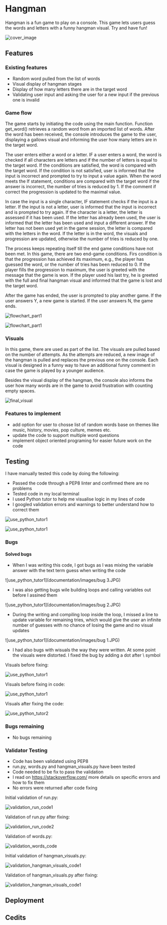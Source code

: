 # Hangman

Hangman is a fun game to play on a console. This game lets users guess the words and letters with a funny hangman visual. Try and have fun! 

![cover_image](documentation/images/cover.JPG)

## Features

### Existing features

* Random word pulled from the list of words
* Visual display of hangman stages
* Display of how many letters there are in the target word
* Validating user input and asking the user for a new input if the previous one is invalid

### Game flow

The game starts by initiating the code using the main function. Function get_word() retrieves a random word from an imported list of words. After the word has been received, the console introduces the game to the user, displaying a gallows visual and informing the user how many letters are in the target word.

The user enters either a word or a letter. IF a user enters a word, the word is checked if all characters are letters and if the number of letters is equal to the target word. If the conditions are satisfied, the word is compared with the target word. If the condition is not satisfied, user is informed that the input is incorrect and prompted to try to input a value again. When the word meets the If statement, conditions are compared with the target word if the answer is incorrect, the number of tries is reduced by 1. If the comment if correct the progression is updated to the maximal value.

In case the input is a single character, IF statement checks if the input is a letter. If the input is not a letter, user is informed that the input is incorrect and is prompted to try again. If the character is a letter, the letter is assessed if it has been used. If the letter has already been used, the user is informed that the letter has been used and input a different answer. If the letter has not been used yet in the game session, the letter is compared with the letters in the word. If the letter is in the word, the visuals and progression are updated, otherwise the number of tries is reduced by one. 

The process keeps repeating itself till the end game conditions have not been met. In this game, there are two end-game conditions. Firs condition is that the progression has achieved its maximum, e.g., the player has guessed the word, or the number of tries has been reduced to 0. If the player fills the progression to maximum, the user is greeted with the message that the game is won. If the player used his last try, he is greeted with the full and final hangman visual and informed that the game is lost and the target word. 

After the game has ended, the user is prompted to play another game. If the user answers Y, a new game is started. If the user answers N, the game ends.

![flowchart_part1](documentation/images/flowchart1.JPG)

![flowchart_part1](documentation/images/flowchart1.JPG)

### Visuals

In this game, there are used as part of the list.  The visuals are pulled based on the number of attempts. As the attempts are reduced, a new image of the hangman is pulled and replaces the previous one on the console. Each visual is designed in a funny way to have an additional funny comment in case the game is played by a younger audience.

Besides the visual display of the hangman, the console also informs the user how many words are in the game to avoid frustration with counting empty spaces. 

![final_visual](documentation/images/visuals1.JPG)

### Features to implement

* add option for user to chosse list of random words base on themes like music, history, movies, pop culture, memes etc.
* update the code to support multiple word questions
* implement object oriented programing for easier future work on the code


## Testing

I have manually tested this code by doing the following:
* Passed the code through a PEP8 linter and confirmed there are no problems
* Tested code in my local terminal
* I used Python tutor to help me visualise logic in my lines of code
* I googled validation errors and warnings to better understand how to correct them

![use_python_tutor1](documentation/images/tech1.JPG)

![use_python_tutor1](documentation/images/tech2.JPG)

### Bugs

#### Solved bugs
* When I was writing this code, I got bugs as I was mixing the variable answer with the text term guess when writing the code

![use_python_tutor1](documentation/images/bug 3.JPG)

* I was also getting bugs wile building loops and calling variables out before I assined them

![use_python_tutor1](documentation/images/bug 2.JPG)

* During the writing and compiling loop inside the loop, I missed a line to update variable for remaining tries, which would give the user an infinite number of guesses with no chance of losing the game and no visual updates

![use_python_tutor1](documentation/images/bug 1.JPG)

* I had also bugs with wisuals the way they were written. At some point the visuals were distorted. I fixed the bug by adding a dot after \ symbol

Visuals before fixing:

![use_python_tutor1](documentation/images/visuals2.JPG)

Visuals before fixing in code:

![use_python_tutor1](documentation/images/visuals3.JPG)

Visuals after fixing the code:

![use_python_tutor2](documentation/images/visuals1.JPG)

### Bugs remaining

* No bugs remaining

### Validator Testing

* Code has been validated using PEP8
* run.py, words.py and hangman_visuals.py have been tested
* Code needed to be fix to pass the validation
* I read on https://stackoverflow.com/ more details on specific errors and how to fix them
* No errors were returned after code fixing

Initial validation of run.py:

![validation_run_code1](documentation/images/validation1.JPG)

Validation of run.py after fixing:

![validation_run_code2](documentation/images/validation1.JPG)

Validation of words.py:

![validation_words_code](documentation/images/validation3.JPG)

Initial validation of hangman_visuals.py:

![validation_hangman_visuals_code1](documentation/images/validation4.JPG)

Validation of hangman_visuals.py after fixing:

![validation_hangman_visuals_code1](documentation/images/validation4.JPG)


## Deployment



## Cedits

